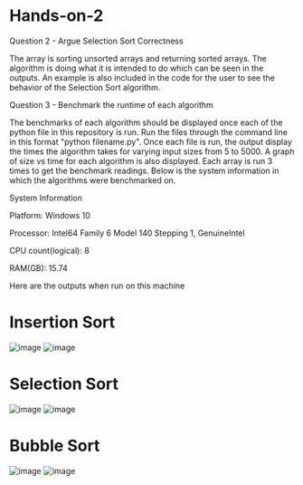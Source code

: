 # Hands-on-2 

Question 2 - Argue Selection Sort Correctness

The array is sorting unsorted arrays and returning sorted arrays. The algorithm is doing what it is intended to do which can be seen in the outputs. An example is also included in the code for the user to see the behavior of the Selection Sort algorithm.  



Question 3 - Benchmark the runtime of each algorithm

The benchmarks of each algorithm should be displayed once each of the python file in this repository is run. Run the files through the command line in this format "python filename.py". Once each file is run, the output display the times the algorithm takes for varying input sizes from 5 to 5000. A graph of size vs time for each algorithm is also displayed. Each array is run 3 times to get the benchmark readings. Below is the system information in which the algorithms were benchmarked on. 

System Information 

Platform: Windows 10

Processor: Intel64 Family 6 Model 140 Stepping 1, GenuineIntel

CPU count(logical): 8

RAM(GB): 15.74

Here are the outputs when run on this machine 

# Insertion Sort
![image](https://github.com/user-attachments/assets/d6fe579c-2de0-4955-b6e8-431520474346)
![image](https://github.com/user-attachments/assets/7959d4b8-be0a-4726-9193-a1b76472924c)

# Selection Sort
![image](https://github.com/user-attachments/assets/458444db-1828-4d9b-ac95-9cb9160a822a)
![image](https://github.com/user-attachments/assets/f5f76efa-4b9b-4f5a-be0d-f36b2056180c)

# Bubble Sort
![image](https://github.com/user-attachments/assets/3c8fa971-b6f9-4ec9-bb1c-33ab1d60c7a0)
![image](https://github.com/user-attachments/assets/5b7234b3-8d4f-4563-9c24-81542e951786)









